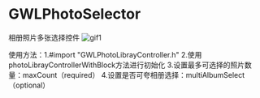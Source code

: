 # GWLPhotoSelector
相册照片多张选择控件
![gif1](https://github.com/gaowanli/GWLPhotoSelector/blob/master/1.gif)

使用方法：1.#import "GWLPhotoLibrayController.h"
          2.使用photoLibrayControllerWithBlock方法进行初始化
          3.设置最多可选择的照片数量：maxCount（required）
          4.设置是否可夸相册选择：multiAlbumSelect （optional）
